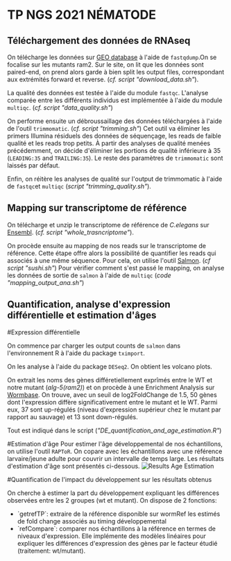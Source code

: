# TP NGS 2021 NÉMATODE

## Téléchargement des données de RNAseq

On télécharge les données sur [GEO database](https://www.ncbi.nlm.nih.gov/geo/) à l'aide de `fastqdump`.On se focalise sur les mutants ram2.
Sur le site, on lit que les données sont paired-end, on prend alors garde à bien split les output files, correspondant aux extrémités forward et reverse. (*cf. script "download_data.sh"*).

La qualité des données est testée à l'aide du module `fastqc`. L'analyse comparée entre les différents individus est implémentée à l'aide du module `multiqc`. (*cf. script "data_quality.sh"*)

On performe ensuite un débroussaillage des données téléchargées à l'aide de l'outil `trimmomatic`. (*cf. script "trimming.sh"*) Cet outil va éliminer les primers Illumina résiduels des données de séquençage, les reads de faible qualité et les reads trop petits. À partir des analyses de qualité menées précédemment, on décide d'éliminer les portions de qualité inférieure à 35 (`LEADING:35` and `TRAILING:35`). Le reste des paramètres de `trimmomatic` sont laissés par défaut.

Enfin, on réitère les analyses de qualité sur l'output de trimmomatic à l'aide de `fastqc`et `multiqc` (*script "trimming_quality.sh"*). 



## Mapping sur transcriptome de référence

On télécharge et unzip le transcriptome de référence de *C.elegans* sur [Ensembl](http://ftp.ensembl.org). (*cf. script "whole_trasncriptome"*).

On procède ensuite au mapping de nos reads sur le transcriptome de référence. Cette étape offre alors la possibilité de quantifier les reads qui associés à une même séquence. Pour cela, on utilise l'outil [Salmon](https://salmon.readthedocs.io/en/latest/salmon.html). (*cf script "sushi.sh"*)
Pour vérifier comment s'est passé le mapping, on analyse les données de sortie de `salmon` à l'aide de `multiqc` (*code "mapping_output_ana.sh"*)



## Quantification, analyse d'expression différentielle et estimation d'âges
#Expression différentielle

On commence par charger les output counts de `salmon` dans l'environnement R à l'aide du package `tximport`.

On les analyse à l'aide du package `DESeq2`. On obtient les volcano plots.

On extrait les noms des gènes différetiellement exprîmés entre le WT et notre mutant (*alg-5(ram2)*) et on procède à une Enrichment Analysis sur [Wormbase](https://wormbase.org/tools/enrichment). On trouve, avec un seuil de log2FoldChange de 1.5, 50 gènes dont l'expression diffère significativement entre le mutant et le WT. Parmi eux, 37 sont up-régulés (niveau d'expression supérieur chez le mutant par rapport au sauvage) et 13 sont down-régulés.

Tout est indiqué dans le script (*"DE_quantification_and_age_estimation.R"*)

#Estimation d'âge
Pour estimer l'âge développemental de nos échantillons, on utilise l'outil `RAPToR`.
On copare avec les échantillons avec une référence larvaire/jeune adulte pour couvrir un intervalle de temps large.
Les résultats d'estimation d'âge sont présentés ci-dessous.
![Results Age Estimation]()

#Quantification de l'impact du développement sur les résultats obtenus

On cherche à estimer la part du développement expliquant les différences observées entre les 2 groupes (wt et mutant).
On dispose de 2 fonctions:
<ul>
  <li>`getrefTP`: extraire de la référence disponible sur wormRef les estimés de fold change associés au timing développemental
  <li>`refCompare`: comparer nos échantillons à la référence en termes de niveaux d'expression. Elle implémente des modèles linéaires pour expliquer les différences d'expression des gènes par le facteur étudié (traitement: wt/mutant).

  
